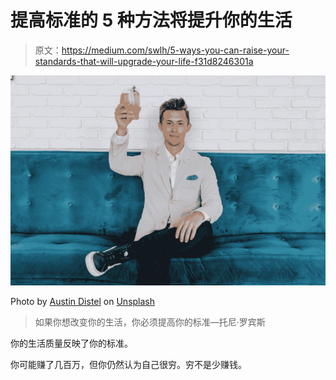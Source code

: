 # 提高标准的 5 种方法将提升你的生活

> 原文：<https://medium.com/swlh/5-ways-you-can-raise-your-standards-that-will-upgrade-your-life-f31d8246301a>

![](img/7dee232dced8aaf7c937e59eab22fb82.png)

Photo by [Austin Distel](https://unsplash.com/@austindistel?utm_source=medium&utm_medium=referral) on [Unsplash](https://unsplash.com?utm_source=medium&utm_medium=referral)

> 如果你想改变你的生活，你必须提高你的标准—托尼·罗宾斯

你的生活质量反映了你的标准。

你可能赚了几百万，但你仍然认为自己很穷。穷不是少赚钱。